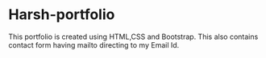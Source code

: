 # Harsh-portfolio
This portfolio is created using HTML,CSS and Bootstrap. This also contains contact form having mailto directing to my Email Id.
